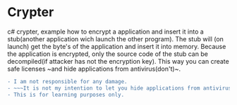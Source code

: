 # Crypter
c# crypter, example how to encrypt a application and insert it into a stub(another application wich launch the other program).
The stub will (on launch) get the byte's of the application and insert it into memory.
Because the application is encrypted, only the source code of the stub can be decompiled(if attacker has not the encryption key).
This way you can create safe licenses ~and hide applications from antivirus(don't)~.

```diff
- I am not responsible for any damage.
- ~~~It is not my intention to let you hide applications from antivirus.~~~
- This is for learning purposes only.
```

